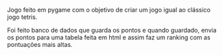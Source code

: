 Jogo feito em pygame com o objetivo de criar um jogo igual ao clássico jogo tetris.

Foi feito banco de dados que guarda os pontos e quando guardado, envia os pontos para uma tabela feita em html e assim faz um ranking com as pontuações mais altas.
